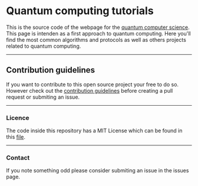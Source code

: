 # Quantum computing tutorials

This is the source code of the webpage for the [quantum computer science](https://mentesniker.github.io/Quantum-computer-science-tutorials/). This page is intenden as a first approach to quantum computing. Here you'll find the most common algorithms and protocols as well as others projects related to quantum computing.

---

## Contribution guidelines

If you want to contribute to this open source project your free to do so. However check out the [contribution guidelines](/CONTRIBUTION.md) before creating a pull request or submiting an issue.

---

### Licence

The code inside this repository has a MIT License which can be found in this [file](/LICENSE).

---

### Contact

If you note something odd please consider submiting an issue in the issues page.
